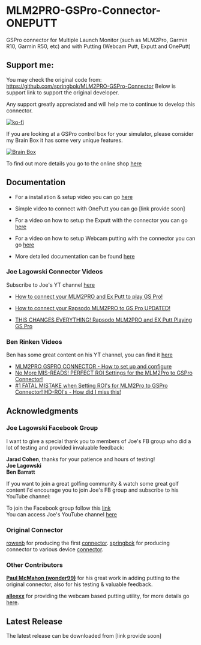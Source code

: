 # MLM2PRO-GSPro-Connector-ONEPUTT
GSPro connector for Multiple Launch Monitor (such as MLM2Pro, Garmin R10, Garmin R50, etc) and with Putting (Webcam Putt, Exputt and OnePutt)

## Support me:
You may check the original code from: 
https://github.com/springbok/MLM2PRO-GSPro-Connector
Below is support link to support the original developer.

Any support greatly appreciated and will help me to continue to develop this connector.

[![ko-fi](https://ko-fi.com/img/githubbutton_sm.svg)](https://ko-fi.com/X8X3OXE0L)

If you are looking at a GSPro control box for your simulator, please consider my Brain Box it has some very unique features.

[![Brain Box](images/brain_box.jpg)](https://cascadia3dpd.com/product/brain-box-golf-simulator-control-box-for-gspro/)

To find out more details you go to the online shop [here](https://cascadia3dpd.com/product/brain-box-golf-simulator-control-box-for-gspro/)

## Documentation

* For a installation & setup video you can go [here](https://youtu.be/9mhtPu8xs0s)

* Simple video to connect with OnePutt you can go [link provide soon]

* For a video on how to setup the Exputt with the connector you can go [here](https://www.youtube.com/watch?v=dV0CH2Vy0Y0)

* For a video on how to setup Webcam putting with the connector you can go [here](https://www.youtube.com/watch?v=6YxTzUPReB0)

* More detailed documentation can be found [here](https://github.com/springbok/MLM2PRO-GSPro-Connector/wiki)

### Joe Lagowski Connector Videos

Subscribe to Joe's YT channel [here](https://www.youtube.com/@JLagGOLF) 

* [How to connect your MLM2PRO and Ex Putt to play GS Pro!](https://www.youtube.com/watch?v=9wt06I_euHs&t=664s)

* [How to connect your Rapsodo MLM2PRO to GS Pro UPDATED!](https://www.youtube.com/watch?v=4iaM1k672ZU&t=1s)

* [THIS CHANGES EVERYTHING! Rapsodo MLM2PRO and EX Putt Playing GS Pro](https://www.youtube.com/watch?v=STaRJjlfda8&t=114s)

### Ben Rinken Videos

Ben has some great content on his YT channel, you can find it [here](https://www.youtube.com/@trpl_bgy) 

* [MLM2PRO GSPRO CONNECTOR - How to set up and configure](https://www.youtube.com/watch?v=-W3tzu48Ad0&t=366s)
* [No More MIS-READS! PERFECT ROI Settings for the MLM2Pro to GSPro Connector!](https://www.youtube.com/watch?v=gPnbO8ycCRY&t=219s)
* [#1 FATAL MISTAKE when Setting ROI's for MLM2Pro to GSPro Connector! HD-ROI's - How did I miss this!](https://www.youtube.com/watch?v=suuIaPTU70I&t=331s)

## Acknowledgments

### Joe Lagowski Facebook Group
I want to give a special thank you to members of Joe's FB group who did a lot of testing and provided invaluable feedback:

**Jarad Cohen**, thanks for your patience and hours of testing!\
**Joe Lagowski\
Ben Barratt**

If you want to join a great golfing community & watch some great golf content I'd encourage you to join Joe's FB group and subscribe to his YouTube channel:

To join the Facebook group follow this [link](https://www.facebook.com/groups/771573784649240)\
You can access Joe's YouTube channel [here](https://www.youtube.com/@JLagGOLF)

### Original Connector
[rowenb](https://github.com/rowengb) for producing the first [connector](https://github.com/rowengb/GSPro-MLM2PRO-OCR-Connector).
[springbok](https://github.com/springbok) for producing connector to various device [connector](https://github.com/springbok/MLM2PRO-GSPro-Connector).

### Other Contributors

**[Paul McMahon (wonder99)](https://github.com/wonder99)** for his great work in adding putting to the original connector, also for his testing & valuable feedback.  

**[alleexx](https://github.com/alleexx)** for providing the webcam based putting utility, for more details go [here](https://github.com/alleexx/cam-putting-py). 

## Latest Release

The latest release can be downloaded from [link provide soon]


